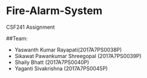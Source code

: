 # Fire-Alarm-System
CSF241 Assignment

##Team:
- Yaswanth Kumar Rayapati(2017A7PS0038P)
- Sikawat Pawankumar Shreegopal (2017A7PS0039P)
- Shaily Bhatt (2017A7PS0040P) 
- Yaganti Sivakrishna (2017A7PS0045P)
